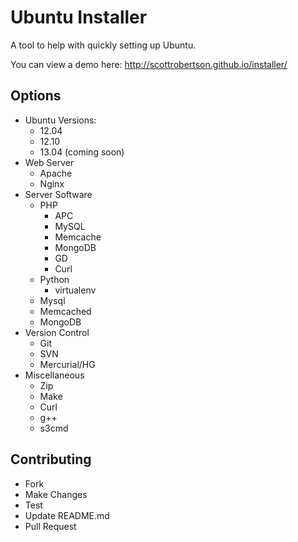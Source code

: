 Ubuntu Installer
=

A tool to help with quickly setting up Ubuntu.

You can view a demo here: http://scottrobertson.github.io/installer/

Options
-
- Ubuntu Versions:
  - 12.04
  - 12.10
  - 13.04 (coming soon)
- Web Server
  - Apache
  - Nginx
- Server Software
  - PHP
    - APC
    - MySQL
    - Memcache
    - MongoDB
    - GD
    - Curl
  - Python
    - virtualenv
  - Mysql
  - Memcached
  - MongoDB
- Version Control
  - Git
  - SVN
  - Mercurial/HG
- Miscellaneous
  - Zip
  - Make
  - Curl
  - g++
  - s3cmd

Contributing
-
- Fork
- Make Changes
- Test
- Update README.md
- Pull Request
